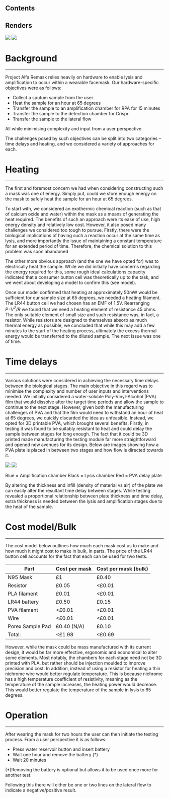 ## Contents

## Renders

<img style="max-width: 100%" src="https://static.igem.wiki/teams/4508/wiki/hardware/mask-model-1.png" />
<img style="max-width: 100%" src="https://static.igem.wiki/teams/4508/wiki/hardware/mask-model-2.png" />

# Background

---

Project Alfa Remask relies heavily on hardware to enable lysis and amplification to occur within a wearable facemask. Our hardware-specific objectives were as follows:

- Collect a sputum sample from the user
- Heat the sample for an hour at 65 degrees
- Transfer the sample to an amplification chamber for RPA for 15 minutes
- Transfer the sample to the detection chamber for Crispr
- Transfer the sample to the lateral flow

All while minimising complexity and input from a user perspective.

The challenges posed by such objectives can be split into two categories – time delays and heating, and we considered a variety of approaches for each.

# Heating

---

The first and foremost concern we had when considering constructing such a mask was one of energy. Simply put, could we store enough energy on the mask to safely heat the sample for an hour at 65 degrees.

To start with, we considered an exothermic chemical reaction (such as that of calcium oxide and water) within the mask as a means of generating the heat required. The benefits of such an approach were its ease of use, high energy density and relatively low cost. However, it also posed many challenges we considered too tough to pursue. Firstly, there were the biological implications of having such a reaction occur at the same time as lysis, and more importantly the issue of maintaining a constant temperature for an extended period of time. Therefore, the chemical solution to this problem was soon abandoned

The other more obvious approach (and the one we have opted for) was to electrically heat the sample. While we did initially have concerns regarding the energy required for this, some rough ideal calculations capacity indicated that a consumer button cell was theoretically up to the task, and we went about developing a model to confirm this (see model).

Once our model confirmed that heating at approximately 50mW would be sufficient for our sample size at 65 degrees, we needed a heating filament. The LR44 button cell we had chosen has an EMF of 1.5V. Rearranging _P=V<sup>2</sup>/R_ we found that we need a heating element of resistance 45 ohms. The only suitable element of small size and such resistance was, in fact, a resistor. While resistors are designed to themselves absorb as much thermal energy as possible, we concluded that while this may add a few minutes to the start of the heating process, ultimately the excess thermal energy would be transferred to the diluted sample. The next issue was one of time.

# Time delays

---

Various solutions were considered in achieving the necessary time delays between the biological stages. The main objective in this regard was to minimise the complexity and number of user inputs and interventions needed. We initially considered a water-soluble Poly-Vinyl-Alcohol (PVA) film that would dissolve after the target time periods and allow the sample to continue to the next stage. However, given both the manufacturing challenges of PVA and that the film would need to withstand an hour of heat at 65 degrees, we quickly discarded the idea as unfeasible. Instead, we opted for 3D printable PVA, which brought several benefits. Firstly, in testing it was found to be suitably resistant to heat and could delay the sample between stages for long enough. The fact that it could be 3D printed made manufacturing the testing module far more straightforward and opened new avenues for its design. Below are images showing how a PVA plate is placed in between two stages and how flow is directed towards it.

<img style="max-width: 100%" src="https://static.igem.wiki/teams/4508/wiki/hardware/hardware-mask.png"/>
<img style="max-width: 100%" src="https://static.igem.wiki/teams/4508/wiki/hardware/hardware-mask-2.png"/>

Blue = Amplification chamber
Black = Lysis chamber
Red = PVA delay plate

By altering the thickness and infill (density of material vs air) of the plate we can easily alter the resultant time delay between stages. While testing revealed a proportional relationship between plate thickness and time delay, extra thickness is needed between the lysis and amplification stages due to the heat of the sample.

# Cost model/Bulk

---

The cost model below outlines how much each mask cost us to make and how much it might cost to make in bulk, in parts. The price of the LR44 button cell accounts for the fact that each can be used for two tests.

| Part             | Cost per mask | Cost per mask (bulk) |
| ---------------- | ------------- | -------------------- |
| N95 Mask         | £1            | £0.40                |
| Resistor         | £0.05         | <£0.01               |
| PLA filament     | £0.01         | <£0.01               |
| LR44 battery     | £0.50         | £0.15                |
| PVA filament     | <£0.01        | <£0.01               |
| Wire             | <£0.01        | <£0.01               |
| Porex Sample Pad | £0.40 (N/A)   | £0.10                |
| Total:           | <£1.98        | <£0.69               |

However, while the mask could be mass manufactured with its current design, it would be far more effective, ergonomic and economical to alter some elements. Most notably, the chambers for each stage need not be 3D printed with PLA, but rather should be injection moulded to improve precision and cost. In addition, instead of using a resistor for heating a thin nichrome wire would better regulate temperature. This is because nichrome has a high temperature coefficient of resistivity, meaning as the temperature of the sample increases, the heating power would decrease. This would better regulate the temperature of the sample in lysis to 65 degrees.

# Operation

---

After wearing the mask for two hours the user can then initiate the testing process. From a user perspective it is as follows:

- Press water reservoir button and insert battery
- Wait one hour and remove the battery (\*)
- Wait 20 minutes

(\*)Removing the battery is optional but allows it to be used once more for another test.

Following this there will either be one or two lines on the lateral flow to indicate a negative/positive result.
